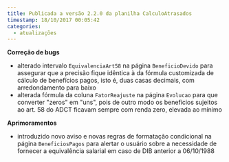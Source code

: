 ```yaml
---
title: Publicada a versão 2.2.0 da planilha CalculoAtrasados
timestamp: 18/10/2017 00:05:42
categories:
  - atualizações
---
```


**Correção de bugs**
+ alterado intervalo `EquivalenciaArt58` na página `BeneficioDevido` para assegurar que a precisão fique idêntica à da fórmula customizada de cálculo de benefícios pagos, isto é, duas casas decimais, com arredondamento para baixo
+ alterada fórmula da coluna `FatorReajuste` na página `Evolucao` para que converter "zeros" em "uns", pois de outro modo os benefícios sujeitos ao art. 58 do ADCT ficavam sempre com renda zero, elevada ao mínimo

**Aprimoramentos**
+ introduzido novo aviso e novas regras de formatação condicional na página `BeneficiosPagos` para alertar o usuário sobre a necessidade de fornecer a equivalência salarial em caso de DIB anterior a 06/10/1988  
